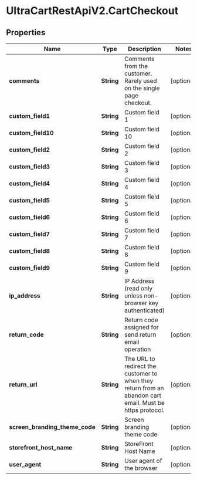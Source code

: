# UltraCartRestApiV2.CartCheckout

## Properties
Name | Type | Description | Notes
------------ | ------------- | ------------- | -------------
**comments** | **String** | Comments from the customer.  Rarely used on the single page checkout. | [optional] 
**custom_field1** | **String** | Custom field 1 | [optional] 
**custom_field10** | **String** | Custom field 10 | [optional] 
**custom_field2** | **String** | Custom field 2 | [optional] 
**custom_field3** | **String** | Custom field 3 | [optional] 
**custom_field4** | **String** | Custom field 4 | [optional] 
**custom_field5** | **String** | Custom field 5 | [optional] 
**custom_field6** | **String** | Custom field 6 | [optional] 
**custom_field7** | **String** | Custom field 7 | [optional] 
**custom_field8** | **String** | Custom field 8 | [optional] 
**custom_field9** | **String** | Custom field 9 | [optional] 
**ip_address** | **String** | IP Address (read only unless non-browser key authenticated) | [optional] 
**return_code** | **String** | Return code assigned for send return email operation | [optional] 
**return_url** | **String** | The URL to redirect the customer to when they return from an abandon cart email.  Must be https protocol. | [optional] 
**screen_branding_theme_code** | **String** | Screen branding theme code | [optional] 
**storefront_host_name** | **String** | StoreFront Host Name | [optional] 
**user_agent** | **String** | User agent of the browser | [optional] 


